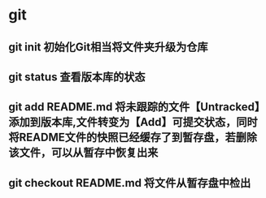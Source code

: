 # git
## git init 初始化Git相当将⽂件夹升级为仓库
## git status 查看版本库的状态
## git add README.md 将未跟踪的文件【Untracked】添加到版本库,文件转变为【Add】可提交状态，同时将README文件的快照已经缓存了到暂存盘，若删除该文件，可以从暂存中恢复出来
## git checkout README.md 将文件从暂存盘中检出
